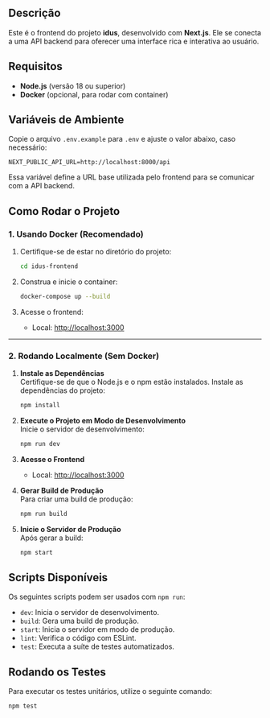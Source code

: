 ## **Descrição**

Este é o frontend do projeto **idus**, desenvolvido com **Next.js**. Ele se conecta a uma API backend para oferecer uma interface rica e interativa ao usuário.

## **Requisitos**

- **Node.js** (versão 18 ou superior)
- **Docker** (opcional, para rodar com container)

## **Variáveis de Ambiente**

Copie o arquivo `.env.example` para `.env` e ajuste o valor abaixo, caso
necessário:

```env
NEXT_PUBLIC_API_URL=http://localhost:8000/api
```

Essa variável define a URL base utilizada pelo frontend para se comunicar com a
API backend.

## **Como Rodar o Projeto**

### **1. Usando Docker (Recomendado)**

1. Certifique-se de estar no diretório do projeto:

   ```bash
   cd idus-frontend
   ```

2. Construa e inicie o container:

   ```bash
   docker-compose up --build
   ```

3. Acesse o frontend:
   - Local: [http://localhost:3000](http://localhost:3000)

---

### **2. Rodando Localmente (Sem Docker)**

1. **Instale as Dependências**  
   Certifique-se de que o Node.js e o npm estão instalados. Instale as dependências do projeto:

   ```bash
   npm install
   ```

2. **Execute o Projeto em Modo de Desenvolvimento**  
   Inicie o servidor de desenvolvimento:

   ```bash
   npm run dev
   ```

3. **Acesse o Frontend**

   - Local: [http://localhost:3000](http://localhost:3000)

4. **Gerar Build de Produção**  
   Para criar uma build de produção:

   ```bash
   npm run build
   ```

5. **Inicie o Servidor de Produção**  
   Após gerar a build:
   ```bash
   npm start
   ```

## **Scripts Disponíveis**

Os seguintes scripts podem ser usados com `npm run`:

- `dev`: Inicia o servidor de desenvolvimento.
- `build`: Gera uma build de produção.
- `start`: Inicia o servidor em modo de produção.
- `lint`: Verifica o código com ESLint.
- `test`: Executa a suíte de testes automatizados.

## **Rodando os Testes**

Para executar os testes unitários, utilize o seguinte comando:

```bash
npm test
```

